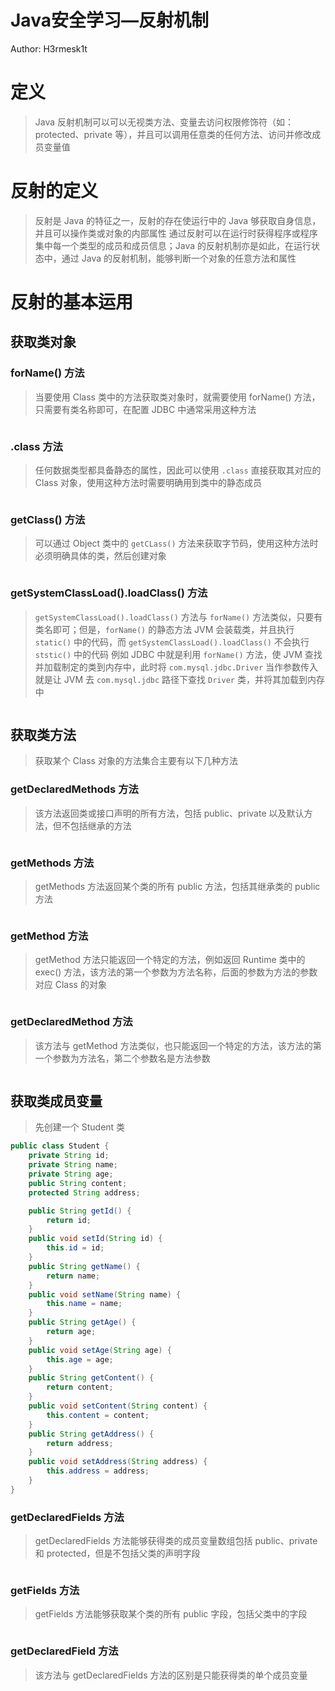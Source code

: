 # Java安全学习—反射机制

Author: H3rmesk1t

# 定义
> Java 反射机制可以可以无视类方法、变量去访问权限修饰符（如：protected、private 等），并且可以调用任意类的任何方法、访问并修改成员变量值

# 反射的定义
> 反射是 Java 的特征之一，反射的存在使运行中的 Java 够获取自身信息，并且可以操作类或对象的内部属性
> 通过反射可以在运行时获得程序或程序集中每一个类型的成员和成员信息；Java 的反射机制亦是如此，在运行状态中，通过 Java 的反射机制，能够判断一个对象的任意方法和属性

# 反射的基本运用
## 获取类对象
### forName() 方法
> 当要使用 Class 类中的方法获取类对象时，就需要使用 forName() 方法，只需要有类名称即可，在配置 JDBC 中通常采用这种方法

<img src="./images/1.png" alt="">

### .class 方法
> 任何数据类型都具备静态的属性，因此可以使用 `.class` 直接获取其对应的 Class 对象，使用这种方法时需要明确用到类中的静态成员

<img src="./images/2.png" alt="">

### getClass() 方法
> 可以通过 Object 类中的 `getCLass()` 方法来获取字节码，使用这种方法时必须明确具体的类，然后创建对象

<img src="./images/3.png" alt="">

### getSystemClassLoad().loadClass() 方法
> `getSystemClassLoad().loadClass()` 方法与 `forName()` 方法类似，只要有类名即可；但是，`forName()` 的静态方法 JVM 会装载类，并且执行 `static()` 中的代码，而 `getSystemClassLoad().loadClass()` 不会执行 `ststic()` 中的代码
> 例如 JDBC 中就是利用 `forName()` 方法，使 JVM 查找并加载制定的类到内存中，此时将 `com.mysql.jdbc.Driver` 当作参数传入就是让 JVM 去 `com.mysql.jdbc` 路径下查找 `Driver` 类，并将其加载到内存中

<img src="./images/4.png" alt="">

## 获取类方法
> 获取某个 Class 对象的方法集合主要有以下几种方法

### getDeclaredMethods 方法
> 该方法返回类或接口声明的所有方法，包括 public、private 以及默认方法，但不包括继承的方法

<img src="./images/5.png" alt="">

### getMethods 方法
> getMethods 方法返回某个类的所有 public 方法，包括其继承类的 public 方法

<img src="./images/6.png" alt="">

### getMethod 方法
> getMethod 方法只能返回一个特定的方法，例如返回 Runtime 类中的 exec() 方法，该方法的第一个参数为方法名称，后面的参数为方法的参数对应 Class 的对象

<img src="./images/11.png" alt="">

### getDeclaredMethod 方法
> 该方法与 getMethod 方法类似，也只能返回一个特定的方法，该方法的第一个参数为方法名，第二个参数名是方法参数

<img src="./images/10.png" alt="">

## 获取类成员变量
> 先创建一个 Student 类
```java
public class Student {
    private String id;
    private String name;
    private String age;
    public String content;
    protected String address;

    public String getId() {
        return id;
    }
    public void setId(String id) {
        this.id = id;
    }
    public String getName() {
        return name;
    }
    public void setName(String name) {
        this.name = name;
    }
    public String getAge() {
        return age;
    }
    public void setAge(String age) {
        this.age = age;
    }
    public String getContent() {
        return content;
    }
    public void setContent(String content) {
        this.content = content;
    }
    public String getAddress() {
        return address;
    }
    public void setAddress(String address) {
        this.address = address;
    }
}
```

### getDeclaredFields 方法
> getDeclaredFields 方法能够获得类的成员变量数组包括 public、private 和 protected，但是不包括父类的声明字段

<img src="./images/7.png" alt="">

### getFields 方法
> getFields 方法能够获取某个类的所有 public 字段，包括父类中的字段

<img src="./images/8.png" alt="">

### getDeclaredField 方法
> 该方法与 getDeclaredFields 方法的区别是只能获得类的单个成员变量

<img src="./images/9.png" alt="">